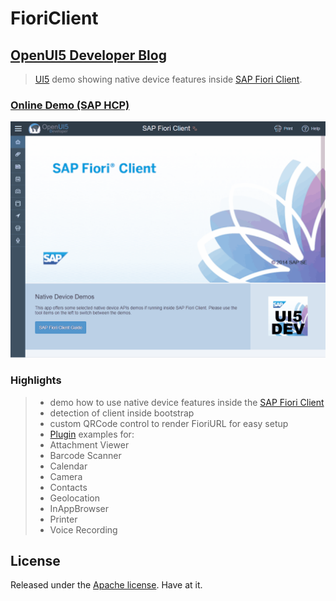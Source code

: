 # FioriClient

## [OpenUI5 Developer Blog](http://openui5.blogspot.com/2017/08/fioriclient.html)

> [UI5](http://openui5.org/) demo showing native device features inside [SAP Fiori Client](https://uacp2.hana.ondemand.com/viewer/p/SAP_FIORI_CLIENT).

### [Online Demo (SAP HCP)](https://fioriclient-p1940953245trial.dispatcher.hanatrial.ondemand.com/index.html)

![Screenshot](FioriClient.gif)

### Highlights
> - demo how to use native device features inside the [SAP Fiori Client](https://uacp2.hana.ondemand.com/viewer/p/SAP_FIORI_CLIENT)
> - detection of client inside bootstrap
> - custom QRCode control to render FioriURL for easy setup
> - [Plugin](https://uacp2.hana.ondemand.com/viewer/e2ed9b4f3edb4391a7a89b1af84d9606/3.0.15/en-US/dd84adc65a5e4a2490e52d2394b7d954.html) examples for:
>  - Attachment Viewer
>  - Barcode Scanner
>  - Calendar
>  - Camera
>  - Contacts
>  - Geolocation
>  - InAppBrowser
>  - Printer
>  - Voice Recording

## License

Released under the [Apache license](http://www.apache.org/licenses/). Have at it.